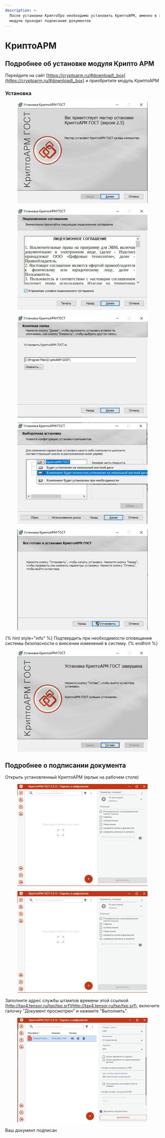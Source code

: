```yaml
---
description: >-
  После установки КриптоПро необходимо установить КриптоАРМ, именно в этом
  модуле проходит подписание документов
---
```


# КриптоАРМ

## Подробнее об установке модуля Крипто АРМ

Перейдите на сайт [https://cryptoarm.ru/#download\_box](https://cryptoarm.ru/#download\_box)  и приобритите модуль КриптоАРМ

### Установка

<figure><img src="../../.gitbook/assets/telegram-cloud-photo-size-2-5188224046238647240-x.jpg" alt=""><figcaption></figcaption></figure>

<figure><img src="../../.gitbook/assets/telegram-cloud-photo-size-2-5188224046238647241-x.jpg" alt=""><figcaption></figcaption></figure>

<figure><img src="../../.gitbook/assets/telegram-cloud-photo-size-2-5188224046238647242-x.jpg" alt=""><figcaption></figcaption></figure>

<figure><img src="../../.gitbook/assets/telegram-cloud-photo-size-2-5188224046238647243-x.jpg" alt=""><figcaption></figcaption></figure>

<figure><img src="../../.gitbook/assets/telegram-cloud-photo-size-2-5188224046238647244-x.jpg" alt=""><figcaption></figcaption></figure>

{% hint style="info" %}
Подтвердить при необходимости оповещение системы безопасности о внесении изменений в систему.
{% endhint %}

<figure><img src="../../.gitbook/assets/telegram-cloud-photo-size-2-5188224046238647246-x.jpg" alt=""><figcaption></figcaption></figure>

## Подробнее о подписании документа

Открыть установленный КриптоАРМ (ярлык на рабочем столе)

<figure><img src="../../.gitbook/assets/telegram-cloud-photo-size-2-5188224046238647247-y (1).jpg" alt=""><figcaption></figcaption></figure>

<figure><img src="../../.gitbook/assets/telegram-cloud-photo-size-2-5188224046238647247-y.jpg" alt=""><figcaption></figcaption></figure>

Заполните адрес службы штампов времени этой ссылкой [http://tax4.tensor.ru/tsp/tsp.srf](http://tax4.tensor.ru/tsp/tsp.srf), включите галочку "Документ просмотрен" и нажмите "Выполнить".

<figure><img src="../../.gitbook/assets/telegram-cloud-photo-size-2-5192996240235808706-y.jpg" alt=""><figcaption></figcaption></figure>

Ваш документ подписан&#x20;
